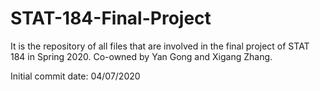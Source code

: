 # STAT-184-Final-Project
It is the repository of all files that are involved in the final project of STAT 184 in Spring 2020. 
Co-owned by Yan Gong and Xigang Zhang.

Initial commit date: 04/07/2020

